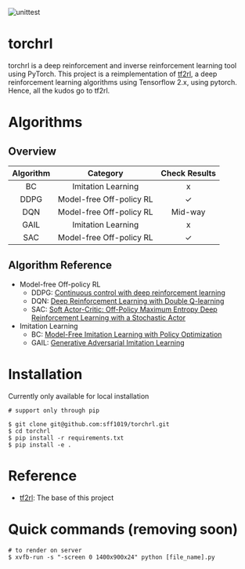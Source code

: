 ![unittest](https://github.com/sff1019/torchrl/workflows/unittest/badge.svg)
# torchrl

torchrl is a deep reinforcement and inverse reinforcement learning tool using PyTorch.
This project is a reimplementation of [tf2rl](https://github.com/keiohta/tf2rl), a deep reinforcement learning algorithms using Tensorflow 2.x, using pytorch.
Hence, all the kudos go to tf2rl.

# Algorithms

## Overview

|Algorithm|Category|Check Results|
|:----:|:---:|:----:|
|BC|Imitation Learning| x |
|DDPG|Model-free Off-policy RL| ✓ |
|DQN|Model-free Off-policy RL| Mid-way |
|GAIL|Imitation Learning| x |
|SAC|Model-free Off-policy RL| ✓ |

## Algorithm Reference

- Model-free Off-policy RL
  - DDPG: [Continuous control with deep reinforcement learning](https://arxiv.org/abs/1509.02971)
  - DQN: [Deep Reinforcement Learning with Double Q-learning](https://arxiv.org/abs/1509.06461)
  - SAC: [Soft Actor-Critic: Off-Policy Maximum Entropy Deep Reinforcement Learning with a Stochastic Actor](https://arxiv.org/abs/1801.01290)
- Imitation Learning
  - BC: [Model-Free Imitation Learning with Policy Optimization](https://arxiv.org/abs/1605.08478)
  - GAIL: [Generative Adversarial Imitation Learning](https://arxiv.org/abs/1606.03476)

# Installation

Currently only available for local installation
```
# support only through pip

$ git clone git@github.com:sff1019/torchrl.git
$ cd torchrl
$ pip install -r requirements.txt
$ pip install -e .
```

# Reference
- [tf2rl](https://github.com/keiohta/tf2rl): The base of this project


# Quick commands (removing soon)
```
# to render on server
$ xvfb-run -s "-screen 0 1400x900x24" python [file_name].py
```
